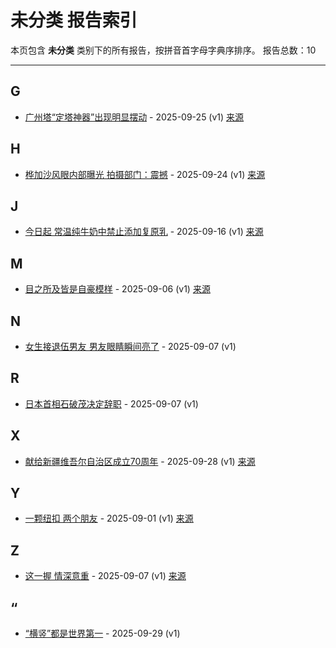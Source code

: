 # 未分类 报告索引

本页包含 **未分类** 类别下的所有报告，按拼音首字母字典序排序。
报告总数：10

---

## G

- [广州塔“定塔神器”出现明显摆动](yan-zhou-ta-ding-ta-shen-qi-chu-xian-ming-xian-bai-dong-2025-09-25--v1.md) - 2025-09-25 (v1) [来源](https://www.baidu.com/s?wd=%E5%B9%BF%E5%B7%9E%E5%A1%94%E2%80%9C%E5%AE%9A%E5%A1%94%E7%A5%9E%E5%99%A8%E2%80%9D%E5%87%BA%E7%8E%B0%E6%98%8E%E6%98%BE%E6%91%86%E5%8A%A8&sa=fyb_news&rsv_dl=fyb_news)

## H

- [桦加沙风眼内部曝光 拍摄部门：震撼](hua-jia-sha-feng-yan-nei-bu-pu-guang-pai-she-bu-men-zhen-han-2025-09-24--v1.md) - 2025-09-24 (v1) [来源](https://www.baidu.com/s?wd=%E6%A1%A6%E5%8A%A0%E6%B2%99%E9%A3%8E%E7%9C%BC%E5%86%85%E9%83%A8%E6%9B%9D%E5%85%89+%E6%8B%8D%E6%91%84%E9%83%A8%E9%97%A8%EF%BC%9A%E9%9C%87%E6%92%BC&sa=fyb_news&rsv_dl=fyb_news)

## J

- [今日起 常温纯牛奶中禁止添加复原乳](jin-ri-qi-chang-wen-chun-niu-nai-zhong-jin-zhi-tian-jia-fu-yuan-ru-2025-09-16--v1.md) - 2025-09-16 (v1) [来源](https://www.baidu.com/s?wd=%E4%BB%8A%E6%97%A5%E8%B5%B7+%E5%B8%B8%E6%B8%A9%E7%BA%AF%E7%89%9B%E5%A5%B6%E4%B8%AD%E7%A6%81%E6%AD%A2%E6%B7%BB%E5%8A%A0%E5%A4%8D%E5%8E%9F%E4%B9%B3&sa=fyb_news&rsv_dl=fyb_news)

## M

- [目之所及皆是自豪模样](mu-zhi-suo-ji-jie-shi-zi-hao-mo-yang-2025-09-06--v1.md) - 2025-09-06 (v1) [来源](https://www.baidu.com/s?wd=%E7%9B%AE%E4%B9%8B%E6%89%80%E5%8F%8A%E7%9A%86%E6%98%AF%E8%87%AA%E8%B1%AA%E6%A8%A1%E6%A0%B7&sa=fyb_news&rsv_dl=fyb_news)

## N

- [女生接退伍男友 男友眼睛瞬间亮了](nu-sheng-jie-tui-wu-nan-you-nan-you-yan-jing-shun-jian-liang-liao-2025-09-07--v1.md) - 2025-09-07 (v1)

## R

- [日本首相石破茂决定辞职](ri-ben-shou-xiang-shi-po-mao-jue-ding-ci-zhi-2025-09-07--v1.md) - 2025-09-07 (v1)

## X

- [献给新疆维吾尔自治区成立70周年](xian-gei-xin-jiang-wei-wu-er-zi-zhi-qu-cheng-li-70zhou-nian-2025-09-28--v1.md) - 2025-09-28 (v1) [来源](https://www.baidu.com/s?wd=%E7%8C%AE%E7%BB%99%E6%96%B0%E7%96%86%E7%BB%B4%E5%90%BE%E5%B0%94%E8%87%AA%E6%B2%BB%E5%8C%BA%E6%88%90%E7%AB%8B70%E5%91%A8%E5%B9%B4&sa=fyb_news&rsv_dl=fyb_news)

## Y

- [一颗纽扣 两个朋友](yi-ke-niu-kou-liang-ge-peng-you-2025-09-01--v1.md) - 2025-09-01 (v1) [来源](https://www.baidu.com/s?wd=%E4%B8%80%E9%A2%97%E7%BA%BD%E6%89%A3+%E4%B8%A4%E4%B8%AA%E6%9C%8B%E5%8F%8B&sa=fyb_news&rsv_dl=fyb_news)

## Z

- [这一握 情深意重](zhe-yi-wo-qing-shen-yi-zhong-2025-09-07--v1.md) - 2025-09-07 (v1) [来源](https://www.baidu.com/s?wd=%E8%BF%99%E4%B8%80%E6%8F%A1+%E6%83%85%E6%B7%B1%E6%84%8F%E9%87%8D&sa=fyb_news&rsv_dl=fyb_news)

## “

- [“横竖”都是世界第一](heng-shu-du-shi-shi-jie-di-yi-2025-09-29--v1.md) - 2025-09-29 (v1)
